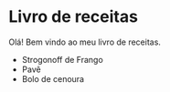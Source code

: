 # Livro de receitas

Olá! Bem vindo ao meu livro de receitas. 

- Strogonoff de Frango
- Pavê
- Bolo de cenoura
